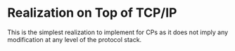 # Realization on Top of TCP/IP

This is the simplest realization to implement for CPs as it does not imply any modification at any level of the protocol stack.